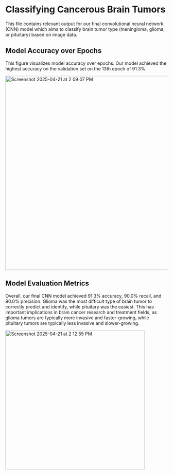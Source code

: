 # Classifying Cancerous Brain Tumors 
This file contains relevant output for our final convolutional neural network (CNN) model which aims to classify brain tumor type (meningioma, glioma, or pituitary) based on image data.


## Model Accuracy over Epochs 
This figure visualizes model accuracy over epochs. Our model achieved the highest accuracy on the validation set on the 13th epoch of 91.3%. 

<img width="604" alt="Screenshot 2025-04-21 at 2 09 07 PM" src="https://github.com/user-attachments/assets/43fef578-433d-415a-8171-3bc53cdf230f" />


## Model Evaluation Metrics 
Overall, our final CNN model achieved 91.3% accuracy, 90.0% recall, and 90.0% precision. Glioma was the most difficult type of brain tumor to correctly predict and identify, while pituitary was the easiest. This has important implications in brain cancer research and treatment fields, as glioma tumors are typically more invasive and faster-growing, while pituitary tumors are typically less invasive and slower-growing. 

<img width="433" alt="Screenshot 2025-04-21 at 2 12 55 PM" src="https://github.com/user-attachments/assets/cf4e9cd0-a26f-4547-88fb-0c660700bf54" />




